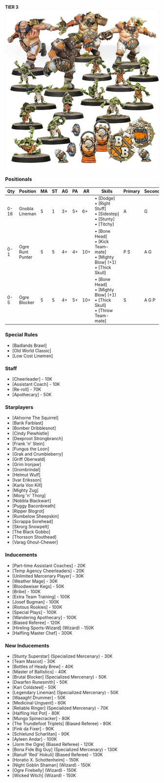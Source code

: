 ﻿**TIER 3**
![](../media/teams/FireMountainGutbusters01.jpg)

### Positionals

| Qty  | Position         | MA | ST | AG | PA  | AR  | Skills                                                                             | Primary | Secondary | Cost |
| ---- | ---------------- | - | - | -- | -- | --- | ---------------------------------------------------------------------------------- | ------- | --------- | ---- |
| 0-16 | Gnobla Lineman   | 5 | 1 | 3+ | 5+ | 6+  | • [Dodge]<br /> • [Right Stuff] <br /> • [Sidestep] <br /> • [Stunty] <br /> • [Titchy]     | A       | G         | 15K  |
| 0-1  | Ogre Runt Punter | 5 | 5 | 4+ | 4+ | 10+ | • [Bone Head]<br /> • [Kick Team-mate] <br /> • [Mighty Blow] (+1) <br /> • [Thick Skull]    | P S    | A G       | 145K |
| 0-5  | Ogre Blocker     | 5 | 5 | 4+ | 5+ | 10+ | • [Bone Head]<br /> • [Mighty Blow] (+1) <br /> • [Thick Skull] <br /> • [Throw Team-mate] | S       | A G P     | 140K |

### Special Rules

* [Badlands Brawl]
* [Old World Classic]
* [Low Cost Linemen]

### Staff

* [Cheerleader] - 10K
* [Assistant Coach] - 10K
* [Re-roll] - 70K
* [Apothecary]  - 50K

### Starplayers

* [Akhorne The Squirrel]
* [Barik Farblast]
* [Bomber Dribblesnot]
* [Cindy Piewhistle]
* [Deeproot Strongbranch]
* [Frank 'n' Stein]
* [Fungus the Loon]
* [Grak and Crumbleberry]
* [Griff Oberwald]
* [Grim Ironjaw]
* [Grombrindal]
* [Helmut Wulf]
* [Ivar Eriksson]
* [Karla Von Kill]
* [Mighty Zug]
* [Morg 'n' Thorg]
* [Nobbla Blackwart]
* [Puggy Baconbreath]
* [Ripper Blogrot]
* [Rumbelow Sheepskin]
* [Scrappa Sorehead]
* [Skrorg Snowpelt]
* [The Black Gobbo]
* [Thorsson Stouthead]
* [Varag Ghoul-Chewer]

### Inducements

* [Part-time Assistant Coaches] - 20K
* [Temp Agency Cheerleaders] - 20K
* [Unlimited Mercenary Player] - 30K
* [Weather Mage] - 30K
* [Bloodweiser Kegs] - 50K
* [Bribe] - 100K
* [Extra Team Training] - 100K
* [Josef Bugman] - 100K
* [Riotous Rookies] - 100K
* [Special Plays] - 100K
* [Wandering Apothecary] - 100K
* [Biased Referee] - 120K
* [Hireling Sports-Wizard] (Wizard) - 150K
* [Halfling Master Chef] - 300K

### New Inducements

* [Stunty Superstar] (Specialized Mercenary) - 30K
* [Team Mascot] - 30K
* [Bottles of Heady Brew] - 40K
* [Master of Ballistics] - 40K
* [Brutal Blocker] (Specialized Mercenary) - 50K
* [Dwarfen Runesmith] - 50K
* [Kari Coldsteel] - 50K
* [Legendary Lineman] (Specialized Mercenary) - 50K
* [Waaagh! Drummer] - 50K
* [Medicinal Unguent] - 60K
* [Reliable Ringer] (Specialized Mercenary) - 70K
* [Halfling Hot Pot] - 80K
* [Mungo Spinecracker] - 80K
* [The Trundlefoot Triplets] (Biased Referee) - 80K
* [Fink da Fixer] - 90K
* [Schielund Scharlitan] - 90K
* [Ayleen Andar] - 100K
* [Jorm the Ogre] (Biased Referee) - 120K
* [Bona Fide Big Guy] (Specialized Mercenary) - 130K
* [Ranulf 'Red' Hokuli] (Biased Referee) - 130K
* [Horatio X. Schottenheim] - 150K
* [Night Goblin Shaman] (Wizard) - 150K
* [Ogre Firebelly] (Wizard) - 150K
* [Wicked Witch] (Wizard) - 150K
